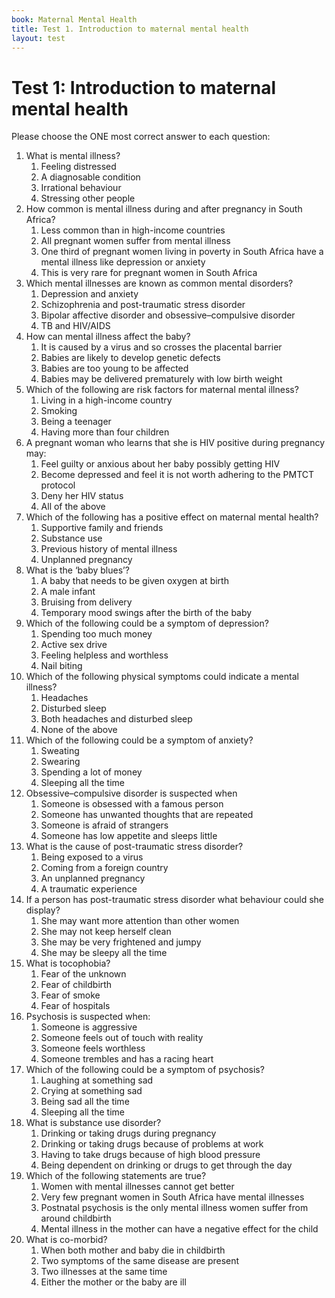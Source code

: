 ```yaml
---
book: Maternal Mental Health
title: Test 1. Introduction to maternal mental health
layout: test
---
```


# Test 1: Introduction to maternal mental health

Please choose the ONE most correct answer to each question:

1.	What is mental illness?
	1.	Feeling distressed
	1.	A diagnosable condition
	1.	Irrational behaviour
	1.	Stressing other people
2.	How common is mental illness during and after pregnancy in South Africa?
	1.	Less common than in high-income countries
	1.	All pregnant women suffer from mental illness
	1.	One third of pregnant women living in poverty in South Africa have a mental illness like depression or anxiety
	1.	This is very rare for pregnant women in South Africa
3.	Which mental illnesses are known as common mental disorders? 
	1.	Depression and anxiety
	1.	Schizophrenia and post-traumatic stress disorder
	1.	Bipolar affective disorder and obsessive–compulsive disorder
	1.	TB and HIV/AIDS
4.	How can mental illness affect the baby?
	1.	It is caused by a virus and so crosses the placental barrier
	1.	Babies are likely to develop genetic defects
	1.	Babies are too young to be affected
	1.	Babies may be delivered prematurely with low birth weight
5.	Which of the following are risk factors for maternal mental illness?
	1.	Living in a high-income country
	1.	Smoking
	1.	Being a teenager
	1.	Having more than four children 
6.	A pregnant woman who learns that she is HIV positive during pregnancy may:
	1.	Feel guilty or anxious about her baby possibly getting HIV
	1.	Become depressed and feel it is not worth adhering to the PMTCT protocol
	1.	Deny her HIV status 
	1.	All of the above
7.	Which of the following has a positive effect on maternal mental health?
	1.	Supportive family and friends
	1.	Substance use
	1.	Previous history of mental illness
	1.	Unplanned pregnancy
8.	What is the ‘baby blues’?
	1.	A baby that needs to be given oxygen at birth
	1.	A male infant 
	1.	Bruising from delivery
	1.	Temporary mood swings after the birth of the baby
9.	Which of the following could be a symptom of depression?
	1.	Spending too much money
	1.	Active sex drive
	1.	Feeling helpless and worthless
	1.	Nail biting
10.	Which of the following physical symptoms could indicate a mental illness?
	1.	Headaches
	1.	Disturbed sleep
	1.	Both headaches and disturbed sleep
	1.	None of the above
11.	Which of the following could be a symptom of anxiety?
	1.	Sweating
	1.	Swearing
	1.	Spending a lot of money
	1.	Sleeping all the time 
12.	Obsessive–compulsive disorder is suspected when
	1.	Someone is obsessed with a famous person
	1.	Someone has unwanted thoughts that are repeated
	1.	Someone is afraid of strangers
	1.	Someone has low appetite and sleeps little 
13.	What is the cause of post-traumatic stress disorder? 
	1.	Being exposed to a virus
	1.	Coming from a foreign country
	1.	An unplanned pregnancy
	1.	A traumatic experience 
14.	If a person has post-traumatic stress disorder what behaviour could she display?
	1.	She may want more attention than other women
	1.	She may not keep herself clean
	1.	She may be very frightened and jumpy
	1.	She may be sleepy all the time
15.	What is tocophobia?
	1.	Fear of the unknown
	1.	Fear of childbirth
	1.	Fear of smoke
	1.	Fear of hospitals 
16.	Psychosis is suspected when:
	1.	Someone is aggressive
	1.	Someone feels out of touch with reality
	1.	Someone feels worthless
	1.	Someone trembles and has a racing heart
17.	Which of the following could be a symptom of psychosis?
	1.	Laughing at something sad
	1.	Crying at something sad
	1.	Being sad all the time
	1.	Sleeping all the time 
18.	What is substance use disorder?
	1.	Drinking or taking drugs during pregnancy
	1.	Drinking or taking drugs because of problems at work
	1.	Having to take drugs because of high blood pressure
	1.	Being dependent on drinking or drugs to get through the day
19.	Which of the following statements are true?
	1.	Women with mental illnesses cannot get better
	1.	Very few pregnant women in South Africa have mental illnesses
	1.	Postnatal psychosis is the only mental illness women suffer from around childbirth
	1.	Mental illness in the mother can have a negative effect for the child 
20.	What is co-morbid?
	1.	When both mother and baby die in childbirth
	1.	Two symptoms of the same disease are present
	1.	Two illnesses at the same time
	1.	Either the mother or the baby are ill
